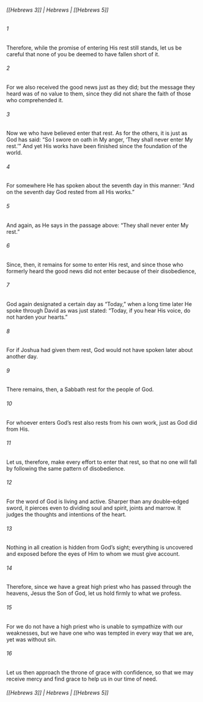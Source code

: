 ###### [[Hebrews 3]] | Hebrews | [[Hebrews 5]]

###### 1
Therefore, while the promise of entering His rest still stands, let us be careful that none of you be deemed to have fallen short of it.
###### 2
For we also received the good news just as they did; but the message they heard was of no value to them, since they did not share the faith of those who comprehended it.
###### 3
Now we who have believed enter that rest. As for the others, it is just as God has said: “So I swore on oath in My anger, ‘They shall never enter My rest.’” And yet His works have been finished since the foundation of the world.
###### 4
For somewhere He has spoken about the seventh day in this manner: “And on the seventh day God rested from all His works.”
###### 5
And again, as He says in the passage above: “They shall never enter My rest.”
###### 6
Since, then, it remains for some to enter His rest, and since those who formerly heard the good news did not enter because of their disobedience,
###### 7
God again designated a certain day as “Today,” when a long time later He spoke through David as was just stated: “Today, if you hear His voice, do not harden your hearts.”
###### 8
For if Joshua had given them rest, God would not have spoken later about another day.
###### 9
There remains, then, a Sabbath rest for the people of God.
###### 10
For whoever enters God’s rest also rests from his own work, just as God did from His.
###### 11
Let us, therefore, make every effort to enter that rest, so that no one will fall by following the same pattern of disobedience.
###### 12
For the word of God is living and active. Sharper than any double-edged sword, it pierces even to dividing soul and spirit, joints and marrow. It judges the thoughts and intentions of the heart.
###### 13
Nothing in all creation is hidden from God’s sight; everything is uncovered and exposed before the eyes of Him to whom we must give account.
###### 14
Therefore, since we have a great high priest who has passed through the heavens, Jesus the Son of God, let us hold firmly to what we profess.
###### 15
For we do not have a high priest who is unable to sympathize with our weaknesses, but we have one who was tempted in every way that we are, yet was without sin.
###### 16
Let us then approach the throne of grace with confidence, so that we may receive mercy and find grace to help us in our time of need.

###### [[Hebrews 3]] | Hebrews | [[Hebrews 5]]
